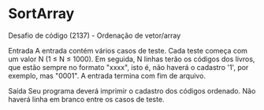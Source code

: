 # SortArray
Desafio de código (2137) - Ordenação de vetor/array

Entrada
A entrada contém vários casos de teste. Cada teste começa com um valor N (1 ≤ N ≤ 1000). Em seguida, N linhas terão os códigos dos livros, que estão sempre no formato "xxxx", isto é, não haverá o cadastro '1', por exemplo, mas "0001". A entrada termina com fim de arquivo.

Saída
Seu programa deverá imprimir o cadastro dos códigos ordenado. Não haverá linha em branco entre os casos de teste.
